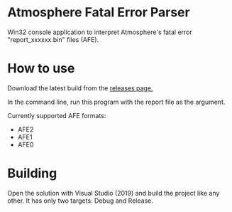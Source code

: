 # Atmosphere Fatal Error Parser
Win32 console application to interpret Atmosphere's fatal error "report_xxxxxx.bin" files (AFE).

# How to use
Download the latest build from the [releases page.](https://github.com/cathery/AFEParser/releases) 

In the command line, run this program with the report file as the argument.

Currently supported AFE formats:
- AFE2
- AFE1
- AFE0

# Building
 Open the solution with Visual Studio (2019) and build the project like any other. It has only two targets: Debug and Release.
